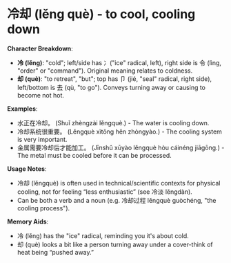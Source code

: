 # **冷却 (lěng què) - to cool, cooling down**

**Character Breakdown**:  
- **冷 (lěng)**: "cold"; left/side has 冫("ice" radical, left), right side is 令 (lìng, "order" or "command"). Original meaning relates to coldness.  
- **却 (què)**: "to retreat", "but"; top has 卩 (jié, "seal" radical, right side), left/bottom is 去 (qù, "to go"). Conveys turning away or causing to become not hot.

**Examples**:  
- 水正在冷却。 (Shuǐ zhèngzài lěngquè.) - The water is cooling down.  
- 冷却系统很重要。 (Lěngquè xìtǒng hěn zhòngyào.) - The cooling system is very important.  
- 金属需要冷却后才能加工。 (Jīnshǔ xūyào lěngquè hòu cáinéng jiāgōng.) - The metal must be cooled before it can be processed.

**Usage Notes**:  
- 冷却 (lěngquè) is often used in technical/scientific contexts for physical cooling, not for feeling “less enthusiastic” (see 冷淡 lěngdàn).  
- Can be both a verb and a noun (e.g. 冷却过程 lěngquè guòchéng, "the cooling process").

**Memory Aids**:  
- 冷 (lěng) has the "ice" radical, reminding you it's about cold.  
- 却 (què) looks a bit like a person turning away under a cover-think of heat being “pushed away.”